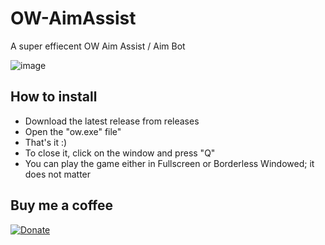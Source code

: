 # OW-AimAssist
 A super effiecent OW Aim Assist / Aim Bot

![image](https://user-images.githubusercontent.com/16229710/195044424-0bbd35b6-e1b1-4ec7-9ba9-9d9d0da377bb.png)

## How to install

* Download the latest release from releases
* Open the "ow.exe" file" 
* That's it :)
* To close it, click on the window and press "Q"
* You can play the game either in Fullscreen or Borderless Windowed; it does not matter

## Buy me a coffee

[![Donate](https://img.shields.io/badge/Donate-PayPal-green.svg)](https://www.paypal.com/donate/?business=TH2SR7262CULL&no_recurring=0&item_name=Thanks+%3A%29&currency_code=CAD)

